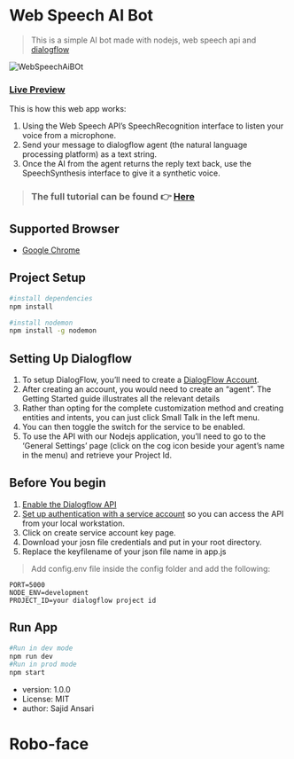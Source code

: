 # Web Speech AI Bot

> This is a simple AI bot made with nodejs, web speech api and [dialogflow](https://dialogflow.cloud.google.com/#/getStarted)

![WebSpeechAiBOt](public/img/screenshot.PNG)

### [Live Preview](https://webspeechaibot.herokuapp.com/)

This is how this web app works:

1. Using the Web Speech API’s SpeechRecognition interface to listen your voice from a microphone.
1. Send your message to dialogflow agent (the natural language processing platform) as a text string.
1. Once the AI from the agent returns the reply text back, use the SpeechSynthesis interface to give it a synthetic voice.

> ### **The full tutorial can be found :point_right:** [Here](https://medium.com/swlh/building-an-ai-chat-bot-with-node-js-and-web-speech-api-93710b25114a)

## Supported Browser

- [Google Chrome](https://google.com)

## Project Setup

```bash
#install dependencies
npm install

#install nodemon
npm install -g nodemon
```

## Setting Up Dialogflow

1. To setup DialogFlow, you’ll need to create a [DialogFlow Account](https://dialogflow.cloud.google.com/#/getStarted).
1. After creating an account, you would need to create an “agent”. The Getting Started guide illustrates all the relevant details
1. Rather than opting for the complete customization method and creating entities and intents, you can just click Small Talk in the left menu.
1. You can then toggle the switch for the service to be enabled.
1. To use the API with our Nodejs application, you’ll need to go to the ‘General Settings’ page (click on the cog icon beside your agent’s name in the menu) and retrieve your Project Id.

## Before You begin

1. [Enable the Dialogflow API](https://console.cloud.google.com/flows/enableapi?apiid=dialogflow.googleapis.com&ref=https://github.com/googleapis/nodejs-dialogflow/blob/master/README.md)
1. [Set up authentication with a service account](https://cloud.google.com/docs/authentication/getting-started) so you can access the API from your local workstation.
1. Click on create service account key page.
1. Download your josn file credentials and put in your root directory.
1. Replace the keyfilename of your json file name in app.js

> Add config.env file inside the config folder and add the following:

```
PORT=5000
NODE_ENV=development
PROJECT_ID=your dialogflow project id
```

## Run App

```bash
#Run in dev mode
npm run dev
#Run in prod mode
npm start
```

- version: 1.0.0
- License: MIT
- author: Sajid Ansari
# Robo-face
